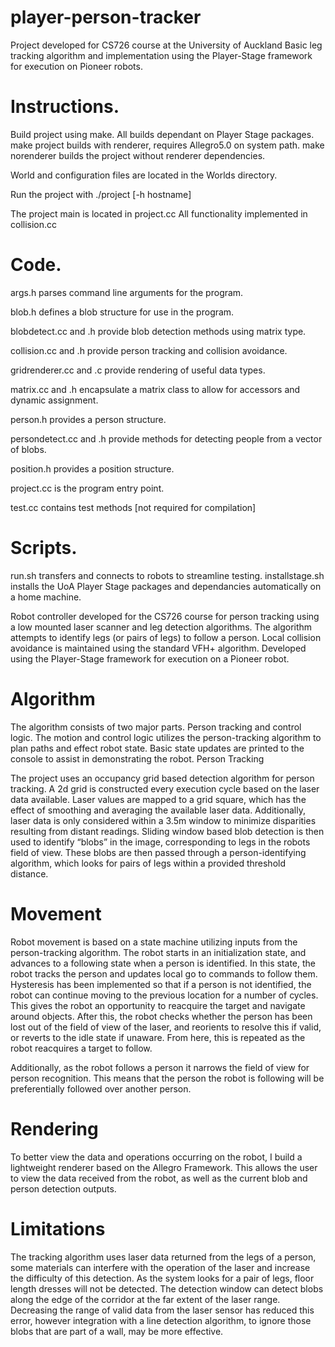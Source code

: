 player-person-tracker
=====================
Project developed for CS726 course at the University of Auckland
Basic leg tracking algorithm and implementation using the Player-Stage framework for execution on Pioneer robots.


Instructions.
==========
Build project using make.
All builds dependant on Player Stage packages.
make project builds with renderer, requires Allegro5.0 on system path.
make norenderer builds the project without renderer dependencies.

World and configuration files are located in the Worlds directory.

Run the project with ./project [-h hostname]

The project main is located in project.cc
All functionality implemented in collision.cc

Code.
==========
args.h parses command line arguments for the program.

blob.h defines a blob structure for use in the program.

blobdetect.cc and .h provide blob detection methods using matrix type.

collision.cc and .h provide person tracking and collision avoidance.

gridrenderer.cc and .c provide rendering of useful data types.

matrix.cc and .h encapsulate a matrix class to allow for accessors and dynamic assignment.

person.h provides a person structure.

persondetect.cc and .h provide methods for detecting people from a vector of blobs.

position.h provides a position structure.

project.cc is the program entry point.

test.cc contains test methods [not required for compilation]

Scripts.
==========
run.sh transfers and connects to robots to streamline testing.
installstage.sh installs the UoA Player Stage packages and dependancies automatically on a home machine.

Robot controller developed for the CS726 course for person tracking using a low mounted laser scanner and leg detection algorithms. The algorithm attempts to identify legs (or pairs of legs) to follow a person. Local collision avoidance is maintained using the standard VFH+ algorithm.
Developed using the Player-Stage framework for execution on a Pioneer robot.

Algorithm
==========
The algorithm consists of two major parts. Person tracking and control logic. The motion and control logic utilizes the person-tracking algorithm to plan paths and effect robot state. Basic state updates are printed to the console to assist in demonstrating the robot.
Person Tracking

The project uses an occupancy grid based detection algorithm for person tracking. A 2d grid is constructed every execution cycle based on the laser data available. Laser values are mapped to a grid square, which has the effect of smoothing and averaging the available laser data.  Additionally, laser data is only considered within a 3.5m window to minimize disparities resulting from distant readings.  Sliding window based blob detection is then used to identify “blobs” in the image, corresponding to legs in the robots field of view.
These blobs are then passed through a person-identifying algorithm, which looks for pairs of legs within a provided threshold distance.

Movement
==========
Robot movement is based on a state machine utilizing inputs from the person-tracking algorithm. The robot starts in an initialization state, and advances to a following state when a person is identified. In this state, the robot tracks the person and updates local go to commands to follow them. Hysteresis has been implemented so that if a person is not identified, the robot can continue moving to the previous location for a number of cycles. This gives the robot an opportunity to reacquire the target and navigate around objects. After this, the robot checks whether the person has been lost out of the field of view of the laser, and reorients to resolve this if valid, or reverts to the idle state if unaware.
From here, this is repeated as the robot reacquires a target to follow.

Additionally, as the robot follows a person it narrows the field of view for person recognition. This means that the person the robot is following will be preferentially followed over another person.

Rendering
==========
To better view the data and operations occurring on the robot, I build a lightweight renderer based on the Allegro Framework. This allows the user to view the data received from the robot, as well as the current blob and person detection outputs.

Limitations
==========
The tracking algorithm uses laser data returned from the legs of a person, some materials can interfere with the operation of the laser and increase the difficulty of this detection.  As the system looks for a pair of legs, floor length dresses will not be detected. The detection window can detect blobs along the edge of the corridor at the far extent of the laser range. Decreasing the range of valid data from the laser sensor has reduced this error, however integration with a line detection algorithm, to ignore those blobs that are part of a wall, may be more effective.



